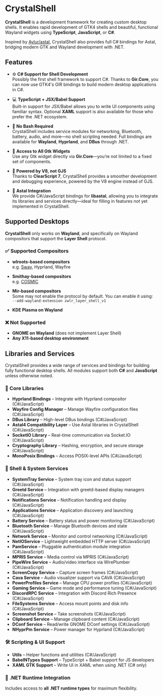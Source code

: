 # CrystalShell

**CrystalShell** is a development framework for creating custom desktop shells. It enables rapid development of GTK4 shells and beautiful, functional Wayland widgets using **TypeScript**, **JavaScript**, or **C#**.

Inspired by [Aylur/astal](https://github.com/Aylur/astal), CrystalShell also provides full C# bindings for Astal, bridging modern GTK and Wayland development with .NET.

## Features

- ⚙️ **C# Support for Shell Development**  
  Possibly the first shell framework to support C#. Thanks to **Gir.Core**, you can now use GTK4's GIR bindings to build modern desktop applications in C#.

- 💻 **TypeScript + JSX/Babel Support**  
  Built-in support for JSX/Babel allows you to write UI components using familiar syntax. Optional **XAML** support is also available for those who prefer the .NET ecosystem.

- 🧰 **No Bash Required**  
  CrystalShell includes service modules for networking, Bluetooth, battery, audio, and more—no shell scripting needed. Full bindings are available for **Wayland**, **Hyprland**, and **DBus** through .NET.

- 🎨 **Access to All Gtk Widgets**  
  Use any Gtk widget directly via **Gir.Core**—you’re not limited to a fixed set of components.

- 🚀 **Powered by V8, not GJS**  
  Thanks to **ClearScript 7**, CrystalShell provides a smoother development and debugging experience, powered by the V8 engine instead of GJS.

- 🔗 **Astal Integration**  
  We provide C#/JavaScript bindings for **libastal**, allowing you to integrate its libraries and services directly—ideal for filling in features not yet implemented in CrystalShell.

## Supported Desktops

**CrystalShell** only works on **Wayland**, and specifically on Wayland compositors that support the **Layer Shell** protocol.

### ✅ Supported Compositors

- **wlroots-based compositors**  
  e.g. [Sway](https://swaywm.org/), Hyprland, Wayfire

- **Smithay-based compositors**  
  e.g. [COSMIC](https://github.com/pop-os/cosmic)

- **Mir-based compositors**  
  Some may not enable the protocol by default. You can enable it using:  
  `--add-wayland-extension zwlr_layer_shell_v1`

- **KDE Plasma on Wayland**

### ❌ Not Supported

- **GNOME on Wayland** (does not implement Layer Shell)
- **Any X11-based desktop environment**

## Libraries and Services

CrystalShell provides a wide range of services and bindings for building fully functional desktop shells. All modules support both **C#** and **JavaScript** unless otherwise noted.

### 🧩 Core Libraries

- **Hyprland Bindings** – Integrate with Hyprland compositor (C#/JavaScript)
- **Wayfire Config Manager** – Manage Wayfire configuration files (C#/JavaScript)
- **DBus Library** – High-level DBus bindings (C#/JavaScript)
- **Astal4 Compatibility Layer** – Use Astal libraries in CrystalShell (C#/JavaScript)
- **SocketIO Library** – Real-time communication via Socket.IO (C#/JavaScript)
- **Cryptography Library** – Hashing, encryption, and secure storage (C#/JavaScript)
- **MonoPosix Bindings** – Access POSIX-level APIs (C#/JavaScript)

### 🧱 Shell & System Services

- **SystemTray Service** – System tray icon and status support (C#/JavaScript)
- **Greetd Service** – Integration with greetd-based display managers (C#/JavaScript)
- **Notifications Service** – Notification handling and display (C#/JavaScript)
- **Applications Service** – Application discovery and launching (C#/JavaScript)
- **Battery Service** – Battery status and power monitoring (C#/JavaScript)
- **Bluetooth Service** – Manage Bluetooth devices and state (C#/JavaScript)
- **Network Service** – Monitor and control networking (C#/JavaScript)
- **NetIOService** – Lightweight embedded HTTP server (C#/JavaScript)
- **PamService** – Pluggable authentication module integration (C#/JavaScript)
- **MPRIS Service** – Media control via MPRIS (C#/JavaScript)
- **PipeWire Service** – Audio/video interface via WirePlumber (C#/JavaScript)
- **ScreenCopy Service** – Capture screen frames (C#/JavaScript)
- **Cava Service** – Audio visualizer support via CAVA (C#/JavaScript)
- **PowerProfiles Service** – Manage CPU power profiles (C#/JavaScript)
- **Gaming Service** – Game mode and performance tuning (C#/JavaScript)
- **DiscordRPC Service** – Integration with Discord Rich Presence (C#/JavaScript)
- **FileSystems Service** – Access mount points and disk info (C#/JavaScript)
- **Screenshot Service** – Take screenshots (C#/JavaScript)
- **Clipboard Service** – Manage clipboard content (C#/JavaScript)
- **DConf Service** – Read/write GNOME DConf settings (C#/JavaScript)
- **NHyprPm Service** – Power manager for Hyprland (C#/JavaScript)

### 🛠 Scripting & UI Support

- **Utils** – Helper functions and utilities (C#/JavaScript)
- **BabelNTypes Support** – TypeScript + Babel support for JS developers
- **XAML GTK Support** – Write UI in XAML when using .NET (C# only)

### 🧩 .NET Runtime Integration

Includes access to **all .NET runtime types** for maximum flexibility.
